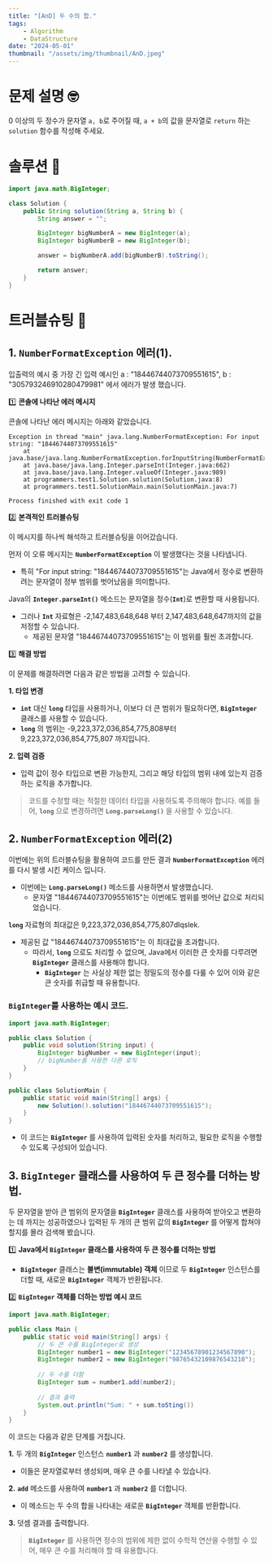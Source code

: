 ```yaml
---
title: "[AnD] 두 수의 합."
tags:
    - Algorithm
    - DataStructure
date: "2024-05-01"
thumbnail: "/assets/img/thumbnail/AnD.jpeg"
---
```


# 문제 설명 🤓

0 이상의 두 정수가 문자열 `a, b`로 주어질 때, `a + b`의 값을 문자열로 `return` 하는 `solution` 함수를 작성해 주세요.

# 솔루션 📝

```java
import java.math.BigInteger;

class Solution {
    public String solution(String a, String b) {
        String answer = "";

        BigInteger bigNumberA = new BigInteger(a);
        BigInteger bigNumberB = new BigInteger(b);

        answer = bigNumberA.add(bigNumberB).toString();

        return answer;
    }
}
```

# 트러블슈팅 🏀

## 1. `NumberFormatException` 에러(1).

입출력의 예시 중 가장 긴 입력 예시인 a : "18446744073709551615", b : "305793246910280479981" 에서 에러가 발생 했습니다.

1️⃣ **콘솔에 나타난 에러 메시지**

콘솔에 나타난 에러 메시지는 아래와 같았습니다.

```
Exception in thread "main" java.lang.NumberFormatException: For input string: "18446744073709551615"
	at java.base/java.lang.NumberFormatException.forInputString(NumberFormatException.java:67)
	at java.base/java.lang.Integer.parseInt(Integer.java:662)
	at java.base/java.lang.Integer.valueOf(Integer.java:989)
	at programmers.test1.Solution.solution(Solution.java:8)
	at programmers.test1.SolutionMain.main(SolutionMain.java:7)

Process finished with exit code 1
```

2️⃣ **본격적인 트러블슈팅**

이 메시지를 하나씩 해석하고 트러블슈팅을 이어갔습니다.

먼저 이 오류 메시지는 **`NumberFormatException`** 이 발생했다는 것을 나타냅니다.
- 특히 "For input string: "18446744073709551615"는 Java에서 정수로 변환하려는 문자열이 정부 범위를 벗어났음을 의미합니다.

Java의 **`Integer.parseInt()`** 메소드는 문자열을 정수(**`Int`**)로 변환할 때 사용됩니다.
- 그러나 **`Int`** 자료형은 -2,147,483,648,648 부터 2,147,483,648,647까지의 값을 저정할 수 있습니다.
    - 제공된 문자열 "18446744073709551615"는 이 범위를 훨씬 초과합니다.

3️⃣ **해결 방법**

이 문제를 해결하려면 다음과 같은 방법을 고려할 수 있습니다.

**1. 타입 변경**
- **`int`** 대신 **`long`** 타입을 사용하거나, 이보다 더 큰 범위가 필요하다면, **`BigInteger`** 클래스를 사용할 수 있습니다.
- **`long`** 의 범위는 -9,223,372,036,854,775,808부터 9,223,372,036,854,775,807 까지입니다.

**2. 입력 검증**
- 입력 값이 정수 타입으로 변환 가능한지, 그리고 해당 타입의 범위 내에 있는지 검증하는 로직을 추가합니다.

> 코드를 수정할 때는 적절한 데이터 타입을 사용하도록 주의해야 합니다.
> 예를 들어, **`long`** 으로 변경하려면 **`Long.parseLong()`** 을 사용할 수 있습니다.

## 2. `NumberFormatException` 에러(2)

이번에는 위의 트러블슈팅을 활용하여 코드를 만든 결과 **`NumberFormatException`** 에러를 다시 발생 시킨 케이스 입니다.
- 이번에는 **`Long.parseLong()`** 메소드를 사용하면서 발생했습니다.
    - 문자열 "18446744073709551615"는 이번에도 범위를 벗어난 값으로 처리되었습니다.

**`long`** 자료형의 최대값은 9,223,372,036,854,775,807dlqslek.
- 제공된 값 "18446744073709551615"는 이 최대값을 초과합니다.
    - 따라서, **`long`** 으로도 처리할 수 없으며, Java에서 이러한 큰 숫자를 다루려면 **`BigInteger`** 클래스를 사용해야 합니다.
        - **`BigInteger`** 는 사실상 제한 없는 정밀도의 정수를 다룰 수 있어 이와 같은 큰 숫자를 취급할 때 유용합니다.

### `BigInteger`를 사용하는 예시 코드.
```java
import java.math.BigInteger;

public class Solution {
    public void solution(String input) {
        BigInteger bigNumber = new BigInteger(input);
        // bigNumber를 사용한 다른 로직
    }
}

public class SolutionMain {
    public static void main(String[] args) {
        new Solution().solution("18446744073709551615");
    }
}
```
- 이 코드는 **`BigInteger`** 를 사용하여 입력된 숫자를 처리하고, 필요한 로직을 수행할 수 있도록 구성되어 있습니다.

## 3. `BigInteger` 클래스를 사용하여 두 큰 정수를 더하는 방법.
두 문자열을 받아 큰 범위의 문자열을 **`BigInteger`** 클래스를 사용하여 받아오고 변환하는 데 까지는 성공하였으나 입력된 두 개의 큰 범위 값의 **`BigInteger`** 를 어떻게 합쳐야 할지를 몰라 검색해 봤습니다.

1️⃣ **Java에서 `BigInteger` 클래스를 사용하여 두 큰 정수를 더하는 방법**
- **`BigInteger`** 클래스는 **불변(immutable) 객체** 이므로 두 **`BigInteger`** 인스턴스를 더할 때, 새로운 **`BigInteger`** 객체가 반환됩니다.

2️⃣ **`BigInteger` 객체를 더하는 방법 예시 코드**
```java
import java.math.BigInteger;

public class Main {
    public static void main(String[] args) {
        // 두 큰 수를 BigInteger로 생성
        BigInteger number1 = new BigInteger("12345678901234567890");
        BigInteger number2 = new BigInteger("98765432109876543210");
        
        // 두 수를 더함
        BigInteger sum = number1.add(number2);
        
        // 결과 출력
        System.out.println("Sum: " + sum.toSting())
    }
}
```

이 코드는 다음과 같은 단계를 거칩니다.

**1.** 두 개의 **`BigInteger`** 인스턴스 **`number1`** 과 **`number2`** 를 생성합니다.
- 이들은 문자열로부터 생성되며, 매우 큰 수를 나타낼 수 있습니다.

**2.** **`add`** 메소드를 사용하여 **`number1`** 과 **`number2`** 를 더합니다.
-  이 메소드는 두 수의 합을 나타내는 새로운 **`BigInteger`** 객체를 반환합니다.

**3.** 덧셈 결과를 출력합니다.

> **`BigInteger`** 를 사용하면 정수의 범위에 제한 없이 수학적 연산을 수행할 수 있어, 매우 큰 수를 처리해야 할 때 유용합니다.
